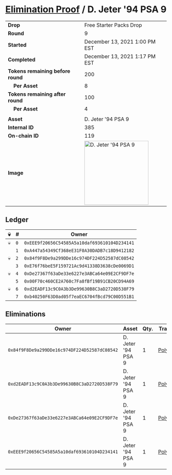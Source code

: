 # [Elimination Proof](./readme.md) / D. Jeter &#039;94 PSA 9

|||
|---|---|
| **Drop** | Free Starter Packs Drop |
| **Round** | 9 |
| **Started** | December 13, 2021 1:00 PM EST |
| **Completed** | December 13, 2021 1:17 PM EST |
| **Tokens remaining before round** | 200 |
| **&nbsp;&nbsp;&nbsp;&nbsp;Per Asset** | 8 |
| **Tokens remaining after round** | 100 |
| **&nbsp;&nbsp;&nbsp;&nbsp;Per Asset** | 4 |
| | |
| **Asset** | D. Jeter &#039;94 PSA 9 |
| **Internal ID** | 385 |
| **On-chain ID** | 119 |
| **Image** | <img src="https://tcdn.blokpax.com/95048cbb-7e8e-4cc9-b10b-2c4fc575a3f1/e0c745f98b651e87e49b49adc180f77f480ef06c8cd29573b59091c905d683a4.jpg" height="200" alt="D. Jeter &#039;94 PSA 9" /> |

## Ledger

| 💀 | # | Owner |
| --- | --- | --- |
| 💀 | `0` | `0xEEE9f20656C54585A5a10daf693610104D234141` |
|  | `1` | `0xA447a54349Cf368eE31F0A30DADB7c18D9412182` |
| 💀 | `2` | `0x84f9F8De9a299DDe16c974DF224D52587dC08542` |
|  | `3` | `0xE76f76beE5F159721Ac9d41338D3638cDe0069D1` |
| 💀 | `4` | `0xDe27367f63aDe33e6227e3ABCa64e09E2CF9DF7e` |
|  | `5` | `0x00F70c460CE2A760c7Fa8fBf19B91CB20CD94A69` |
| 💀 | `6` | `0xd2EADF13c9C0A3b3De99630B8C3aD2720D538F79` |
|  | `7` | `0xb40250F63D0ad05f7eaEC6704fBcd79C00D551B1` |


## Eliminations

| Owner | Asset | Qty. | Transaction |
| --- | --- | --- | --- |
| `0x84f9F8De9a299DDe16c974DF224D52587dC08542` | D. Jeter '94 PSA 9 | 1 | [Polygonscan](https://polygonscan.com/tx/0x5bef776840b9c90cf7bb17e06229a27febd5816f1a9de811e6a61078b5db7fac) |
| `0xd2EADF13c9C0A3b3De99630B8C3aD2720D538F79` | D. Jeter '94 PSA 9 | 1 | [Polygonscan](https://polygonscan.com/tx/0x3f02be892b6f9d49c068048026a9a23f566d2a9188b09ac1b8cdd33c20599290) |
| `0xDe27367f63aDe33e6227e3ABCa64e09E2CF9DF7e` | D. Jeter '94 PSA 9 | 1 | [Polygonscan](https://polygonscan.com/tx/0xb4c0bce7dec1047145710e9207aa1f40f034d6e9e0795a59ea0d2ab574174eba) |
| `0xEEE9f20656C54585A5a10daf693610104D234141` | D. Jeter '94 PSA 9 | 1 | [Polygonscan](https://polygonscan.com/tx/0x86a4e8be1690086b2bb8f39366c036fa3f599fab1d07c2c4117d178952f07641) |
